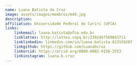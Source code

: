 ```yaml
---
name: Luana Batista da Cruz
image: assets/images/membros/m49.jpg
description: 
affiliation: Universidade Federal do Cariri (UFCA)
links:
	linkemail: luana.batista@ufca.edu.br
	linklattes: http://lattes.cnpq.br/2392497569843711
	linklinkedin: linkedin.com/in/luana-batista-623159207
	linkgithub: https://github.com/Luanabcruz
	linkorcid: https://orcid.org/0000-0002-9150-2553
	linkinstagram: luana.b.cruz
---
```


